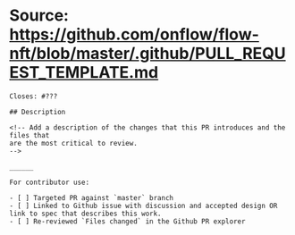 # Source: https://github.com/onflow/flow-nft/blob/master/.github/PULL_REQUEST_TEMPLATE.md

```
Closes: #???

## Description

<!-- Add a description of the changes that this PR introduces and the files that
are the most critical to review.
-->

______

For contributor use:

- [ ] Targeted PR against `master` branch
- [ ] Linked to Github issue with discussion and accepted design OR link to spec that describes this work.
- [ ] Re-reviewed `Files changed` in the Github PR explorer
```